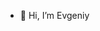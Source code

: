- 👋 Hi, I’m Evgeniy


<!---
Karimoll/Karimoll is a ✨ special ✨ repository because its `README.md` (this file) appears on your GitHub profile.
You can click the Preview link to take a look at your changes.
--->
